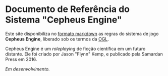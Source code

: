 # Documento de Referência do Sistema "Cepheus Engine"

Este site disponibiliza no [formato markdown](extra_01-manifesto.md) as regras do sistema de jogo **Cepheus Engine**, liberado sob os termos da [OGL](LICENSE.md).

Cepheus Engine é um _roleplaying_ de ficção científica em um futuro distante. Ele foi criado por Jason "Flynn" Kemp, e publicado pela Samardan Press em 2016.

_Em desenvolvimento._